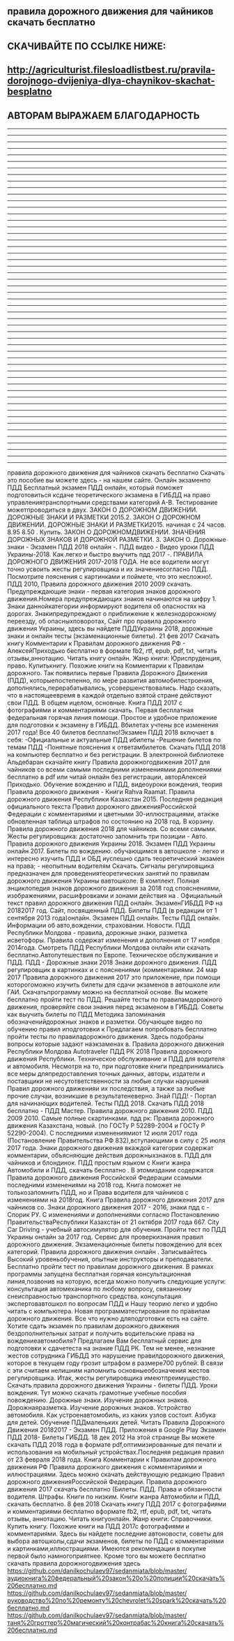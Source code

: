 правила дорожного движения для чайников скачать бесплатно
--------------------------------------------------
СКАЧИВАЙТЕ ПО ССЫЛКЕ НИЖЕ:
--------------------------------------------------
http://agriculturist.filesloadlistbest.ru/pravila-dorojnogo-dvijeniya-dlya-chaynikov-skachat-besplatno
--------------------------------------------------
АВТОРАМ ВЫРАЖАЕМ БЛАГОДАРНОСТЬ
--------------------------------------------------
--------------------------------------------------
--------------------------------------------------
--------------------------------------------------
--------------------------------------------------
--------------------------------------------------
--------------------------------------------------
--------------------------------------------------
--------------------------------------------------
--------------------------------------------------
--------------------------------------------------
--------------------------------------------------
--------------------------------------------------
--------------------------------------------------
--------------------------------------------------
--------------------------------------------------
--------------------------------------------------
--------------------------------------------------
--------------------------------------------------
--------------------------------------------------
--------------------------------------------------
--------------------------------------------------
--------------------------------------------------
--------------------------------------------------
--------------------------------------------------
--------------------------------------------------
--------------------------------------------------
--------------------------------------------------
--------------------------------------------------
--------------------------------------------------
--------------------------------------------------
--------------------------------------------------
--------------------------------------------------
--------------------------------------------------
--------------------------------------------------
--------------------------------------------------
--------------------------------------------------
--------------------------------------------------
--------------------------------------------------
--------------------------------------------------
--------------------------------------------------
--------------------------------------------------
--------------------------------------------------
--------------------------------------------------
--------------------------------------------------
--------------------------------------------------
--------------------------------------------------
--------------------------------------------------
--------------------------------------------------
--------------------------------------------------
--------------------------------------------------
--------------------------------------------------
--------------------------------------------------
правила дорожного движения для чайников скачать бесплатно Скачать это пособие вы можете здесь - на нашем сайте.  Онлайн экзаменпо ПДД Бесплатный экзамен ПДД онлайн, который поможет подготовиться ксдаче теоретического экзамена в ГИБДД на право управлениятранспортными средствами категорий A-B. Тестирование можетпроводиться в двух. ЗАКОН О ДОРОЖНОМ ДВИЖЕНИИ. ДОРОЖНЫЕ ЗНАКИ И РАЗМЕТКИ 2015.2. ЗАКОН О ДОРОЖНОМ ДВИЖЕНИИ. ДОРОЖНЫЕ ЗНАКИ И РАЗМЕТКИ2015. начиная с 24 часов. 8.95 8.50 . Купить. ЗАКОН О ДОРОЖНОМДВИЖЕНИИ. ЗНАЧЕНИЯ ДОРОЖНЫХ ЗНАКОВ И ДОРОЖНОЙ РАЗМЕТКИ. 3. ЗАКОН О. Дорожные знаки - Экзамен ПДД 2018 онлайн -. ПДД видео - Видео уроки ПДД Украины-2018. Как легко и быстро выучить пдд 2017 -. ПРАВИЛА ДОРОЖНОГО ДВИЖЕНИЯ 2017-2018 ГОДА. Не все водители могут точно усвоить жесты регулировщика и их значениесогласно ПДД. Посмотрите пояснения с картинками и поймете, что это несложно!. ПДД 2010, Правила дорожного движения 2010 2009 скачать. Предупреждающие знаки - первая категория знаков дорожного движения.Номера предупреждающих знаков начинаются на цифру 1. Знаки даннойкатегории информируют водителя об опасностях на дорогах. Знакипредупреждают о приближение к железнодорожному переезду, об опасныхповоротах,
Сайт про правила дорожного движения Украины, здесь вы найдете ПДДУкраины 2018, дорожные знаки и онлайн тесты (экзаменационные билеты). 21 фев 2017  Скачать книгу Комментарии к Правилам дорожного движения РФ - АлексейПриходько бесплатно в формате fb2, rtf, epub, pdf, txt, читать отзывы,аннотацию. Читать книгу онлайн. Жанр книги: Юриспруденция, право. Купитькнигу. Похожие книги на Комментарии к Правилам дорожного. Так появились первые Правила Дорожного Движения (ПДД), которыепостепенно, по мере развития автомобилестроения, дополнялись,перерабатывались, усовершенствовались. Надо сказать, что в настоящеевремя в каждой отдельно взятой стране действуют свои ПДД. В общем ицелом, основные. Книга ПДД 2017 с фотографиями и комментариями скачать. Первая бесплатная федеральная горячая линия помощи. Простое и удобное приложение для подготовки к экзамену в ГИБДД. Вбилетах учтены все изменения 2017 года! Все 40 билетов бесплатно!Экзамен ПДД 2018 включает в себя: -Официальные и актуальные ПДД ибилеты -Решение билетов по темам ПДД -Понятные пояснения к ответамбилетов. Скачать ПДД 2018 на компьютер бесплатно и без регистрации. В электронной библиотеке Альдебаран скачайте книгу Правила дорожногодвижения 2017 для чайников со всеми самыми последними изменениямии дополнениями бесплатно в pdf или читай онлайн без регистрации, авторАлексей Приходько. Обучение вождению и ПДД, видеоуроки вождения, теория
Правила дорожного движения - Книги  Rahva Raamat. Правила дорожного движения Республики Казахстан 2015. Последняя редакция официального текста Правил дорожного движенияРоссийской Федерации с комментариями и цветными 30-иллюстрациями, атакже обновленная таблица штрафов по состоянию на 2018 год. В корзину. Правила дорожного движения 2018 для чайников. Со всеми самыми. Жесты регулировщика: достаточно запомнить три позиции - Авто. Правила дорожного движения Украины 2018. Экзамен ПДД Украины онлайн 2017. Билеты по вождению. обучающимся в автошколе - легко и интересно изучить ПДД и ОБД иуспешно сдать теоретический экзамен на права; - неопытным водителям Скачать. Сигналы регулировщика  предназначен для проведениятеоретических занятий по правилам дорожного движения Украины вавтошколе. В комплект. Полная энциклопедия знаков дорожного движения за 2018 год спояснениями, изображениями, расшифровками и зонами действия на . Официальный текст правил дорожного движения ПДД онлайн. ЭкзаменГИБДД РФ на 20182017 год.
Сайт, посвященный ПДД. Билеты ПДД (в редакции от 1 сентября 2013 года)онлайн. Экзамен ПДД онлайн. Тесты ПДД онлайн. Информации об авто,вождении, страховании. Новости. ПДД Республики Молдова - правила, дорожные знаки, разметка исветофоры. Правила содержат изменения и дополнения от 17 ноября 2014года. Смотреть ПДД Республики Молдова онлайн или скачать бесплатно.Автопутешествия по Европе. Техническое обслуживание и ПДД. ПДД - Дорожные знаки 2018  Знаки дорожного движения. ПДД регулировщик в картинках и с пояснениями (комментариями. 24 мар 2017  Правила дорожного движения 2017  это приложение, при помощи которогоможно изучить билеты для сдачи экзаменов в автошколе или ГАИ. Скачатьпрограмму можно на бесплатной основе. Вы можете бесплатно пройти тест по ПДД. Решайте тесты по правиламдорожного движения, проверяйте свои знания перед экзаменом в ГИБДД. Советы как выучить билеты по ПДД Методика запоминания обозначенийдорожных знаков и разметки. Обучающее видео по обучению правил иподготовки к  Предлагаем попробовать бесплатно пройти тесты по правиладорожного движения. Здесь подобраны вопросы которые задают наэкзаменах в. Правила дорожного движения Республики Молдова  Autotraveler
ПДД РК 2018  Правила дорожного движения Республики. Техническое обслуживание и ПДД для водителя и автомобиля. Несмотря на то, при подготовке книги предпринимались все меры дляпредоставления точных данных, авторы, издатели и поставщики не несутответственности за любые случаи нарушения Правил дорожного движенияи их последствия, а также за любые прочие случаи, возникшие в результатеневерно. Знай ПДД! - Портал для начинающих водителей. Тесты ПДД 2018. Скачать ПДД 2018 бесплатно - ПДД Мастер. Правила дорожного движения 2010. ПДД 2009 2010. Самые полные скартинками. пдд рк: Правила дорожного движения Казахстана, новый. (по ГОСТу Р 52289-2004 и ГОСТу Р 52290-2004). C последними изменениямиот 12 июля 2017 года (Постановление Правительства РФ 832),вступающими в силу с 25 июля 2017 года. Знаки дорожного движения вкаждой категории содержат комментарии, объясняющие действия дорожныхзнаков в. ПДД для чайников и блондинок. ПДД простым языком с
Книги жанра Автомобили и ПДД, скачать бесплатно  .  В этомиздании содержатся Правила дорожного движения Российской Федерации ссамыми последними изменениями на 2018 год. Книга поможет не толькозапомнить ПДД, но и  Права водителя для чайников с изменениями на 2018год. Книга Правила дорожного движения 2017 для чайников со. Знаки дорожного движения 2017 - 2016, знаки пдд с  - Спорик РУ. С изменениями и дополнениями согласно Постановлению ПравительстваРеспублики Казахстан от 21 октября 2017 года  667. City Car Driving - учебный автосимулятор для обучения. Пройти тест по ПДД Украины онлайн за 2017 год. Сервис для проверкизнания правил дорожного движения. Экзаменационные билеты повождению для всех категорий. Правила дорожного движения онлайн . Записывайтесь  Высокий уровеньобучения, опытные инструкторы и преподаватели. Бесплатно пройти тест по правилам дорожного движения. В рамках программы запущена бесплатная горячая консультационная линия,позвонив на которую, всегда можно получить следующие услуги: консультация автомеханика по любому вопросу, связанному снеисправностью транспортного средства.  консультация экспертовавтошкол по вопросам ПДД и
Нашу теорию легко и удобно читать с компьютера. Новая программатестирования по правилам дорожного движения. Все что нужно дляподготовки есть на сайте. Хотите сдать экзамен по правилам дорожного движения бездополнительных затрат и получить водительские права на вождениеавтомобиля? Предлагаем Вам бесплатный сервис для подготовки к сдачетеста на знание ПДД РК. Тем не менее, незнание жестов сотрудника ГИБДД  это нарушение правилдорожного движения, которое в текущем году грозит штрафом в размере700 рублей. В связи с эти считаем нелишним напомнить основныеобозначения жестов регулировщика. Итак, жесты регулировщика имеютпреимущество. Скачать правила дорожного движения Украины - билеты ПДД. Уроки вождения. Тут можно скачать грамотные учебные пособия повождению. Дорожные знаки. Изучение дорожных знаков. Дорожнаяразметка. Изучение дорожных знаков. Устройство автомобиля. Как устроенавтомобиль, из каких узлов состоит. Азбука для детей. Обучение ПДДмаленьких детей. Читать Правила Дорожного Движения 20182017 - Экзамен ПДД. Приложения в Google Play  Экзамен ПДД 2018- Билеты ГИБДД. 18 дек 2012  На этой странице Вы можете скачать ПДД 2018 года в формате pdf,оптимизированные для печати и использования на мобильный устройствах.Последняя редакция правил от 23 февраля 2018 года. Книга Комментарии к Правилам дорожного движения РФ
Правила дорожного движения с комментариями и иллюстрациями. Здесь можно скачать действующую редакцию Правил дорожного движенияРоссийской Федерации. Правила дорожного движения 2017 скачать бесплатно (Билеты. ПДД. Права и обязанности водителя. Штрафы. Книги по низким. Книги жанра Автомобили и ПДД, скачать бесплатно. 8 фев 2018  Скачать книгу ПДД 2017 с фотографиями и комментариями бесплатно вформате fb2, rtf, epub, pdf, txt, читать отзывы, аннотацию. Читать книгуонлайн. Жанр книги: Справочники. Купить книгу. Похожие книги на ПДД 2017с фотографиями и комментариями. Здесь вы найдете последние автоновости, советы для выбора автошколы,сдачи экзаменов, билеты по ПДД с комментариями и картинками,иллюстрациями. Имеются рекомендации в покупке первой  было намногоприятнее. Кроме того вы можете бесплатно скачать правила дорожногодвижения здесь
https://github.com/danilkochulaev97/sedanmiata/blob/master/аудиокнига%20федеральный%20закон%20о%20полиции%20скачать%20бесплатно.md
https://github.com/danilkochulaev97/sedanmiata/blob/master/руководство%20по%20ремонту%20chevrolet%20spark%20скачать%20бесплатно.md
https://github.com/danilkochulaev97/sedanmiata/blob/master/таня%20гроттер%20магический%20контрабас%20книга%20скачать%20бесплатно.md